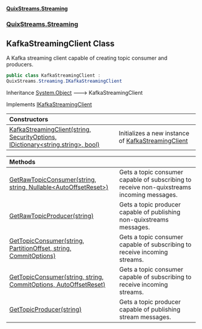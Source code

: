 #### [QuixStreams.Streaming](index.md 'index')
### [QuixStreams.Streaming](QuixStreams.Streaming.md 'QuixStreams.Streaming')

## KafkaStreamingClient Class

A Kafka streaming client capable of creating topic consumer and producers.

```csharp
public class KafkaStreamingClient :
QuixStreams.Streaming.IKafkaStreamingClient
```

Inheritance [System.Object](https://docs.microsoft.com/en-us/dotnet/api/System.Object 'System.Object') &#129106; KafkaStreamingClient

Implements [IKafkaStreamingClient](IKafkaStreamingClient.md 'QuixStreams.Streaming.IKafkaStreamingClient')

| Constructors | |
| :--- | :--- |
| [KafkaStreamingClient(string, SecurityOptions, IDictionary&lt;string,string&gt;, bool)](KafkaStreamingClient.KafkaStreamingClient(string,SecurityOptions,IDictionary_string,string_,bool).md 'QuixStreams.Streaming.KafkaStreamingClient.KafkaStreamingClient(string, QuixStreams.Streaming.Configuration.SecurityOptions, System.Collections.Generic.IDictionary<string,string>, bool)') | Initializes a new instance of [KafkaStreamingClient](KafkaStreamingClient.md 'QuixStreams.Streaming.KafkaStreamingClient') |

| Methods | |
| :--- | :--- |
| [GetRawTopicConsumer(string, string, Nullable&lt;AutoOffsetReset&gt;)](KafkaStreamingClient.GetRawTopicConsumer(string,string,Nullable_AutoOffsetReset_).md 'QuixStreams.Streaming.KafkaStreamingClient.GetRawTopicConsumer(string, string, System.Nullable<QuixStreams.Telemetry.Kafka.AutoOffsetReset>)') | Gets a topic consumer capable of subscribing to receive non-quixstreams incoming messages. |
| [GetRawTopicProducer(string)](KafkaStreamingClient.GetRawTopicProducer(string).md 'QuixStreams.Streaming.KafkaStreamingClient.GetRawTopicProducer(string)') | Gets a topic producer capable of publishing non-quixstreams messages. |
| [GetTopicConsumer(string, PartitionOffset, string, CommitOptions)](KafkaStreamingClient.GetTopicConsumer(string,PartitionOffset,string,CommitOptions).md 'QuixStreams.Streaming.KafkaStreamingClient.GetTopicConsumer(string, QuixStreams.Kafka.PartitionOffset, string, QuixStreams.Kafka.Transport.CommitOptions)') | Gets a topic consumer capable of subscribing to receive incoming streams. |
| [GetTopicConsumer(string, string, CommitOptions, AutoOffsetReset)](KafkaStreamingClient.GetTopicConsumer(string,string,CommitOptions,AutoOffsetReset).md 'QuixStreams.Streaming.KafkaStreamingClient.GetTopicConsumer(string, string, QuixStreams.Kafka.Transport.CommitOptions, QuixStreams.Telemetry.Kafka.AutoOffsetReset)') | Gets a topic consumer capable of subscribing to receive incoming streams. |
| [GetTopicProducer(string)](KafkaStreamingClient.GetTopicProducer(string).md 'QuixStreams.Streaming.KafkaStreamingClient.GetTopicProducer(string)') | Gets a topic producer capable of publishing stream messages. |
